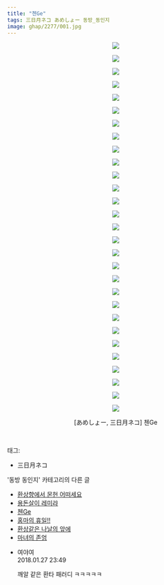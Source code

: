 ```yaml
---
title: "첸Ge"
tags: 三日月ネコ あめしょー 동방_동인지
image: ghap/2277/001.jpg
---
```

<div class="article">
<p style="text-align: center; clear: none; float: none;"><img src="{{ site.nasurl }}/ghap/2277/001.jpg"/></p>
<p style="text-align: center; clear: none; float: none;"><img src="{{ site.nasurl }}/ghap/2277/002.jpg"/></p>
<p style="text-align: center; clear: none; float: none;"><img src="{{ site.nasurl }}/ghap/2277/003.jpg"/></p>
<p style="text-align: center; clear: none; float: none;"><img src="{{ site.nasurl }}/ghap/2277/004.jpg"/></p>
<p style="text-align: center; clear: none; float: none;"><img src="{{ site.nasurl }}/ghap/2277/005.jpg"/></p>
<p style="text-align: center; clear: none; float: none;"><img src="{{ site.nasurl }}/ghap/2277/006.jpg"/></p>
<p style="text-align: center; clear: none; float: none;"><img src="{{ site.nasurl }}/ghap/2277/007.jpg"/></p>
<p style="text-align: center; clear: none; float: none;"><img src="{{ site.nasurl }}/ghap/2277/008.jpg"/></p>
<p style="text-align: center; clear: none; float: none;"><img src="{{ site.nasurl }}/ghap/2277/009.jpg"/></p>
<p style="text-align: center; clear: none; float: none;"><img src="{{ site.nasurl }}/ghap/2277/010.jpg"/></p>
<p style="text-align: center; clear: none; float: none;"><img src="{{ site.nasurl }}/ghap/2277/011.jpg"/></p>
<p style="text-align: center; clear: none; float: none;"><img src="{{ site.nasurl }}/ghap/2277/012.jpg"/></p>
<p style="text-align: center; clear: none; float: none;"><img src="{{ site.nasurl }}/ghap/2277/013.jpg"/></p>
<p style="text-align: center; clear: none; float: none;"><img src="{{ site.nasurl }}/ghap/2277/014.jpg"/></p>
<p style="text-align: center; clear: none; float: none;"><img src="{{ site.nasurl }}/ghap/2277/015.jpg"/></p>
<p style="text-align: center; clear: none; float: none;"><img src="{{ site.nasurl }}/ghap/2277/016.jpg"/></p>
<p style="text-align: center; clear: none; float: none;"><img src="{{ site.nasurl }}/ghap/2277/017.jpg"/></p>
<p style="text-align: center; clear: none; float: none;"><img src="{{ site.nasurl }}/ghap/2277/018.jpg"/></p>
<p style="text-align: center; clear: none; float: none;"><img src="{{ site.nasurl }}/ghap/2277/019.jpg"/></p>
<p style="text-align: center; clear: none; float: none;"><img src="{{ site.nasurl }}/ghap/2277/020.jpg"/></p>
<p style="text-align: center; clear: none; float: none;"><img src="{{ site.nasurl }}/ghap/2277/021.jpg"/></p>
<p style="text-align: center; clear: none; float: none;"><img src="{{ site.nasurl }}/ghap/2277/022.jpg"/></p>
<p style="text-align: center; clear: none; float: none;"><img src="{{ site.nasurl }}/ghap/2277/023.jpg"/></p>
<p style="text-align: center; clear: none; float: none;"><img src="{{ site.nasurl }}/ghap/2277/024.jpg"/></p>
<p style="text-align: center; clear: none; float: none;"><img src="{{ site.nasurl }}/ghap/2277/025.jpg"/></p>
<p style="text-align: center; clear: none; float: none;"><img src="{{ site.nasurl }}/ghap/2277/026.jpg"/></p>
<p style="text-align: center; clear: none; float: none;"><img src="{{ site.nasurl }}/ghap/2277/027.jpg"/></p>
<p style="text-align: center; clear: none; float: none;"><img src="{{ site.nasurl }}/ghap/2277/028.jpg"/></p>
<p style="text-align: center; clear: none; float: none;"><img src="{{ site.nasurl }}/ghap/2277/029.jpg"/></p>
<p style="text-align: center; clear: none; float: none;">[あめしょー, 三日月ネコ] 첸Ge</p>
<p><br/></p>
</div><div class="tagTrail">
<p>태그: </p>
<ul>
<li>三日月ネコ</li>
</ul>
</div><div class="another">
<p>'동방 동인지' 카테고리의 다른 글</p>
<ul>
<li><a href="/2016-09-22-ghap_2279">환상향에서 몬헌 어떠세요</a></li>
<li><a href="/2016-09-22-ghap_2278">용돈살이 레미랴</a></li>
<li><a href="/2016-09-22-ghap_2277">첸Ge</a></li>
<li><a href="/2016-09-22-ghap_2276">홍마의 휴일!!</a></li>
<li><a href="/2016-09-22-ghap_2274">환상같은 나날의 앞에</a></li>
<li><a href="/2016-09-22-ghap_2273">마녀의 존엄</a></li>
</ul>
</div><div class="cb_module cb_fluid">
<div class="cb_wrt cb_profile">
<div class="comment">
<ul>
<li class="cb_thumb_off" id="comment15185056">
<div class="cb_comment_area">
<div class="cb_info_area">
<div class="cb_section">
<span class="cb_nick_name">여야여</span>
</div>
<div class="cb_section">
<span class="cb_date">2018.01.27 23:49 </span>
</div>
</div>
<div class="cb_dsc_comment">
<p class="cb_dsc">
											깨알 같은 환타 패러디 ㅋㅋㅋㅋㅋ<br/>
</p>
</div>
</div></li>
</ul>
</div>
</div><!-- commentList close -->
</div>
